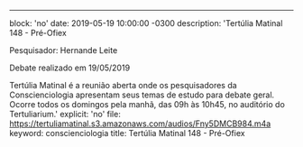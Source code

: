 ---
block: 'no'
date: 2019-05-19 10:00:00 -0300
description: 'Tertúlia Matinal 148 - Pré-Ofiex


  Pesquisador: Hernande Leite


  Debate realizado em 19/05/2019


  Tertúlia Matinal é a reunião aberta onde os pesquisadores da Conscienciologia apresentam
  seus temas de estudo para debate geral. Ocorre todos os domingos pela manhã, das
  09h às 10h45, no auditório do Tertuliarium.'
explicit: 'no'
file: https://tertuliamatinal.s3.amazonaws.com/audios/Fny5DMCB984.m4a
keyword: conscienciologia
title: Tertúlia Matinal 148 - Pré-Ofiex
